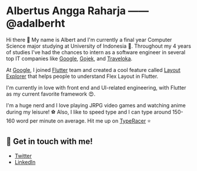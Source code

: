 # Albertus Angga Raharja —— @adalberht
Hi there 👋  My name is Albert and I'm currently a final year Computer Science major studying at University of Indonesia 🏫.
Throughout my 4 years of studies I've had the chances to intern as a software engineer in several top IT companies like [Google](github.com/google), [Gojek](github.com/gojek), and [Traveloka](github.com/traveloka).

At [Google](github.com/google), I joined [Flutter](github.com/flutter) team and created a cool feature called [Layout Explorer](https://flutter.dev/docs/development/tools/devtools/inspector#flutter-layout-explorer) that helps people to understand Flex Layout in Flutter.

I'm currently in love with front end and UI-related engineering, with Flutter as my current favorite framework 😍.

I'm a huge nerd and I love playing JRPG video games and watching anime during my leisure! ⚽
Also, I like to speed type and I can type around 150-160 word per minute on average. Hit me up on [TypeRacer](https://data.typeracer.com/pit/profile?user=adalberht) ⭐

## 📝 Get in touch with me!
- [Twitter](https://www.twitter.com/adalberht)
- [LinkedIn](https://www.linkedin.com/in/albertusangga)

<!--
**adalberht/adalberht** is a ✨ _special_ ✨ repository because its `README.md` (this file) appears on your GitHub profile.

Here are some ideas to get you started:

- 🔭 I’m currently working on ...
- 🌱 I’m currently learning ...
- 👯 I’m looking to collaborate on ...
- 🤔 I’m looking for help with ...
- 💬 Ask me about ...
- 📫 How to reach me: ...
- 😄 Pronouns: ...
- ⚡ Fun fact: ...
-->

